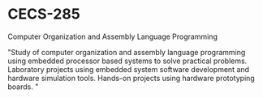 # CECS-285
Computer Organization and Assembly Language Programming


"Study of computer organization and assembly language programming using embedded processor based systems to solve practical problems. Laboratory projects using embedded system software development and hardware simulation tools. Hands-on projects using hardware prototyping boards. "
